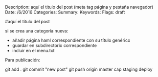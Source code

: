 Description: aquí el titulo del post (meta tag página y pestaña navegador)
Date: /6/2016
Categories: 
Summary:
Keywords: 
Flags: draft

#aquí el título del post

si se crea una categoría nueva:
- añadir página haml correspondiente con su título genérico
- guardar en subdirectorio correspondiente
- incluir en el menu.txt




Para publicación:

git add .
git commit "new post"
git push origin master
cap staging deploy
